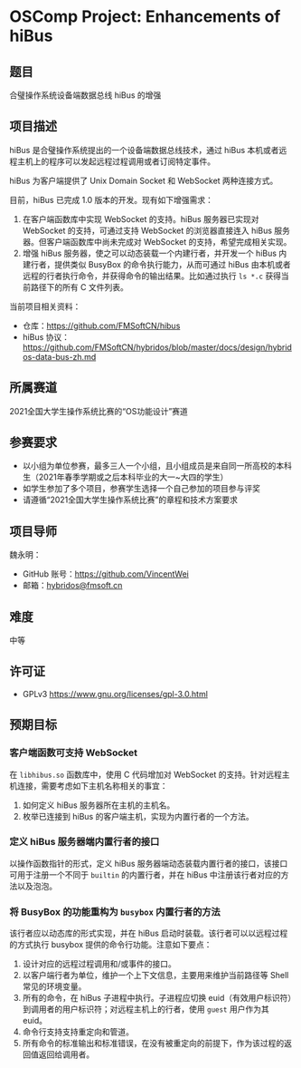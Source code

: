 # OSComp Project: Enhancements of hiBus

## 题目

合璧操作系统设备端数据总线 hiBus 的增强

## 项目描述

hiBus 是合璧操作系统提出的一个设备端数据总线技术，通过 hiBus 本机或者远程主机上的程序可以发起远程过程调用或者订阅特定事件。

hiBus 为客户端提供了 Unix Domain Socket 和 WebSocket 两种连接方式。

目前，hiBus 已完成 1.0 版本的开发。现有如下增强需求：

1. 在客户端函数库中实现 WebSocket 的支持。hiBus 服务器已实现对 WebSocket 的支持，可通过支持 WebSocket 的浏览器直接连入 hiBus 服务器。但客户端函数库中尚未完成对 WebSocket 的支持，希望完成相关实现。
1. 增强 hiBus 服务器，使之可以动态装载一个内建行者，并开发一个 hiBus 内建行者，提供类似 BusyBox 的命令执行能力，从而可通过 hiBus 由本机或者远程的行者执行命令，并获得命令的输出结果。比如通过执行 `ls *.c` 获得当前路径下的所有 C 文件列表。

当前项目相关资料：

- 仓库：<https://github.com/FMSoftCN/hibus>
- hiBus 协议：<https://github.com/FMSoftCN/hybridos/blob/master/docs/design/hybridos-data-bus-zh.md>

## 所属赛道

2021全国大学生操作系统比赛的“OS功能设计”赛道

## 参赛要求

- 以小组为单位参赛，最多三人一个小组，且小组成员是来自同一所高校的本科生（2021年春季学期或之后本科毕业的大一~大四的学生）
- 如学生参加了多个项目，参赛学生选择一个自己参加的项目参与评奖
- 请遵循“2021全国大学生操作系统比赛”的章程和技术方案要求

## 项目导师

魏永明：
- GitHub 账号：<https://github.com/VincentWei>
- 邮箱：<hybridos@fmsoft.cn>

## 难度

中等

## 许可证

- GPLv3 <https://www.gnu.org/licenses/gpl-3.0.html>

## 预期目标

### 客户端函数可支持 WebSocket

在 `libhibus.so` 函数库中，使用 C 代码增加对 WebSocket 的支持。针对远程主机连接，需要考虑如下主机名称相关的事宜：

1. 如何定义 hiBus 服务器所在主机的主机名。
1. 枚举已连接到 hiBus 的客户端主机，实现为内置行者的一个方法。

### 定义 hiBus 服务器端内置行者的接口

以操作函数指针的形式，定义 hiBus 服务器端动态装载内置行者的接口，该接口可用于注册一个不同于 `builtin` 的内置行者，并在 hiBus 中注册该行者对应的方法以及泡泡。

### 将 BusyBox 的功能重构为 `busybox` 内置行者的方法

该行者应以动态库的形式实现，并在 hiBus 启动时装载。该行者可以以远程过程的方式执行 busybox 提供的命令行功能。注意如下要点：

1. 设计对应的远程过程调用和/或事件的接口。
1. 以客户端行者为单位，维护一个上下文信息，主要用来维护当前路径等 Shell 常见的环境变量。
1. 所有的命令，在 hiBus 子进程中执行。子进程应切换 euid（有效用户标识符）到调用者的用户标识符；对远程主机上的行者，使用 `guest` 用户作为其 euid。
1. 命令行支持支持重定向和管道。
1. 所有命令的标准输出和标准错误，在没有被重定向的前提下，作为该过程的返回值返回给调用者。


